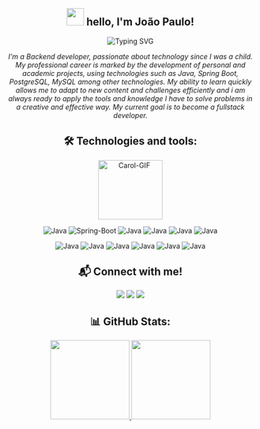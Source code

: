 <div align="center">
  
## <img src="https://media.giphy.com/media/hvRJCLFzcasrR4ia7z/giphy.gif" width="35px" height="35px"> hello, I'm João Paulo! </h2>
  <img src="https://readme-typing-svg.herokuapp.com?font=Fira+Code&size=32&pause=1000&center=true&vCenter=true&random=false&width=600&height=50&lines=Software+Developer" alt="Typing SVG" />

<p><i>
I'm a Backend developer, passionate about technology since I was a child. My professional career is marked by the development of personal and academic projects, using technologies such as Java, Spring Boot, PostgreSQL, MySQL among other technologies. My ability to learn quickly allows me to adapt to new content and challenges efficiently and i am always ready to apply the tools and knowledge I have to solve problems in a creative and effective way. My current goal is to become a fullstack developer.
</i></p>

## 🛠 Technologies and tools:

<img align="center" alt="Carol-GIF" height="120" width="130" src="https://i.pinimg.com/originals/1a/56/ea/1a56eaaaf78869d7c6e0e620b2b98394.gif">
  
![Java](https://img.shields.io/badge/java-%23ED8B00.svg?style=for-the-badge&logo=openjdk&logoColor=white)
![Spring-Boot](https://img.shields.io/badge/Spring%20Boot-6DB33F.svg?style=for-the-badge&logo=Spring-Boot&logoColor=white)
![Java](https://img.shields.io/badge/Spring%20Security-6DB33F.svg?style=for-the-badge&logo=Spring-Security&logoColor=white)
![Java](https://img.shields.io/badge/MongoDB-47A248.svg?style=for-the-badge&logo=MongoDB&logoColor=white)
![Java](https://img.shields.io/badge/SQLite-003B57.svg?style=for-the-badge&logo=SQLite&logoColor=white)
![Java](https://img.shields.io/badge/C++-00599C.svg?style=for-the-badge&logo=C++&logoColor=white)

![Java](https://img.shields.io/badge/PostgreSQL-4169E1.svg?style=for-the-badge&logo=PostgreSQL&logoColor=white)
![Java](https://img.shields.io/badge/MySQL-4479A1.svg?style=for-the-badge&logo=MySQL&logoColor=white)
![Java](https://img.shields.io/badge/Ubuntu-E95420.svg?style=for-the-badge&logo=Ubuntu&logoColor=white)
![Java](https://img.shields.io/badge/Git-F05032.svg?style=for-the-badge&logo=Git&logoColor=white)
![Java](https://img.shields.io/badge/Flyway-CC0200.svg?style=for-the-badge&logo=Flyway&logoColor=white)
![Java](https://img.shields.io/badge/Hibernate-59666C.svg?style=for-the-badge&logo=Hibernate&logoColor=white)

## 📬 Connect with me! 
</div>
  <div align="center">
    <a href="https://www.instagram.com/_ojoao.almeida/" target="_blank"> <img src="https://img.shields.io/badge/Instagram-E4405F?style=for-the-badge&logo=instagram&logoColor=white" target="_blank"></a>
      <a href="https://www.linkedin.com/in/joaopaulo23/" target="_blank"> <img src="https://img.shields.io/badge/LinkedIn-0077B5?style=for-the-badge&logo=linkedin&logoColor=white" target="_blank"></a>
    <a href="mailto:contato.joaopaulodeveloper@gmail.com"> <img src="https://img.shields.io/badge/Gmail-D14836?style=for-the-badge&logo=gmail&logoColor=white" target="_blank"></a>

## 📊 GitHub Stats:
<a href="https://github.com/J0aoPaulo">
<img height="160em" src="https://github-readme-stats.vercel.app/api?username=J0aoPaulo&show_icons=true&theme=dark&hide_rank=true"/>
<img height="160em" src="https://github-readme-stats.vercel.app/api/top-langs/?username=J0aoPaulo&layout=compact&theme=dark"/>
</div>

